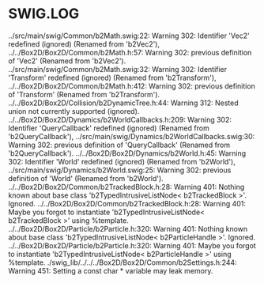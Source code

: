 SWIG.LOG
========

../src/main/swig/Common/b2Math.swig:22: Warning 302: Identifier 'Vec2' redefined (ignored) (Renamed from 'b2Vec2'),
../../Box2D/Box2D/Common/b2Math.h:57: Warning 302: previous definition of 'Vec2' (Renamed from 'b2Vec2').
../src/main/swig/Common/b2Math.swig:32: Warning 302: Identifier 'Transform' redefined (ignored) (Renamed from 'b2Transform'),
../../Box2D/Box2D/Common/b2Math.h:412: Warning 302: previous definition of 'Transform' (Renamed from 'b2Transform').
../../Box2D/Box2D/Collision/b2DynamicTree.h:44: Warning 312: Nested union not currently supported (ignored).
../../Box2D/Box2D/Dynamics/b2WorldCallbacks.h:209: Warning 302: Identifier 'QueryCallback' redefined (ignored) (Renamed from 'b2QueryCallback'),
../src/main/swig/Dynamics/b2WorldCallbacks.swig:30: Warning 302: previous definition of 'QueryCallback' (Renamed from 'b2QueryCallback').
../../Box2D/Box2D/Dynamics/b2World.h:45: Warning 302: Identifier 'World' redefined (ignored) (Renamed from 'b2World'),
../src/main/swig/Dynamics/b2World.swig:25: Warning 302: previous definition of 'World' (Renamed from 'b2World').
../../Box2D/Box2D/Common/b2TrackedBlock.h:28: Warning 401: Nothing known about base class 'b2TypedIntrusiveListNode< b2TrackedBlock >'. Ignored.
../../Box2D/Box2D/Common/b2TrackedBlock.h:28: Warning 401: Maybe you forgot to instantiate 'b2TypedIntrusiveListNode< b2TrackedBlock >' using %template.
../../Box2D/Box2D/Particle/b2Particle.h:320: Warning 401: Nothing known about base class 'b2TypedIntrusiveListNode< b2ParticleHandle >'. Ignored.
../../Box2D/Box2D/Particle/b2Particle.h:320: Warning 401: Maybe you forgot to instantiate 'b2TypedIntrusiveListNode< b2ParticleHandle >' using %template.
./swig_lib/../../../Box2D/Box2D/Common/b2Settings.h:244: Warning 451: Setting a const char * variable may leak memory. 
